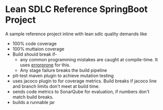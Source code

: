 # Lean SDLC Reference SpringBoot Project

A sample reference project inline with lean sdlc quality demands like
-	100% code coverage
-	100% muttaion coverage
-	Build should break if-
	-	any common programming mistakes are caught at compile-time. It uses [errorprone](https://github.com/google/error-prone/) for this.
	-	Any stage failure breaks the build pipeline	
-	pit-test maven plugin to achieve mutation testing
-	uses jacoco plugin to for coverage metrics. Build breaks if jacoco line and branch limits don't meet at build time.
-	sends code metrics to SonarQube for evaluation, if numbers don't match build breaks.
-	builds a runnable jar

